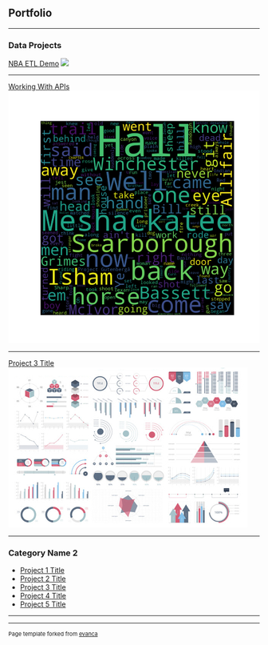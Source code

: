 ## Portfolio

---

### Data Projects 

[NBA ETL Demo]((https://replit.com/@cchukwuemeka/Finalproject))
<img src="images/basketball.jepg?raw=true"/>

---
[Working With APIs](/pdf/sample_presentation.pdf](https://replit.com/@cchukwuemeka/Bookdownload))
<img src="images/my_word_cloud.png?raw=true"/>

---
[Project 3 Title](http://example.com/)
<img src="images/dummy_thumbnail.jpg?raw=true"/>

---

### Category Name 2

- [Project 1 Title](http://example.com/)
- [Project 2 Title](http://example.com/)
- [Project 3 Title](http://example.com/)
- [Project 4 Title](http://example.com/)
- [Project 5 Title](http://example.com/)

---




---
<p style="font-size:11px">Page template forked from <a href="https://github.com/evanca/quick-portfolio">evanca</a></p>
<!-- Remove above link if you don't want to attibute -->
